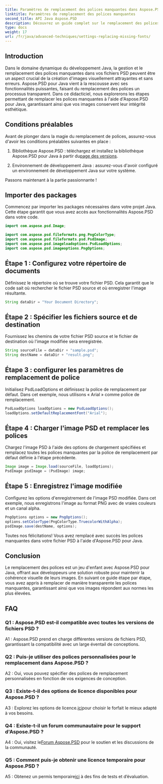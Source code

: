 ```yaml
---
title: Paramètres de remplacement des polices manquantes dans Aspose.PSD pour Java
linktitle: Paramètres de remplacement des polices manquantes
second_title: API Java Aspose.PSD
description: Découvrez un guide complet sur le remplacement des polices manquantes dans Aspose.PSD pour Java. Améliorez la conception de votre image grâce à une gestion transparente des polices.
type: docs
weight: 17
url: /fr/java/advanced-techniques/settings-replacing-missing-fonts/
---
```

## Introduction

Dans le domaine dynamique du développement Java, la gestion et le remplacement des polices manquantes dans vos fichiers PSD peuvent être un aspect crucial de la création d'images visuellement attrayantes et sans erreurs. Aspose.PSD pour Java vient à la rescousse avec ses fonctionnalités puissantes, faisant du remplacement des polices un processus transparent. Dans ce didacticiel, nous explorerons les étapes permettant de remplacer les polices manquantes à l'aide d'Aspose.PSD pour Java, garantissant ainsi que vos images conservent leur intégrité esthétique.

## Conditions préalables

Avant de plonger dans la magie du remplacement de polices, assurez-vous d'avoir les conditions préalables suivantes en place :

1.  Bibliothèque Aspose.PSD : téléchargez et installez la bibliothèque Aspose.PSD pour Java à partir du[page des versions](https://releases.aspose.com/psd/java/).

2. Environnement de développement Java : assurez-vous d'avoir configuré un environnement de développement Java sur votre système.

Passons maintenant à la partie passionnante !

## Importer des packages

Commencez par importer les packages nécessaires dans votre projet Java. Cette étape garantit que vous avez accès aux fonctionnalités Aspose.PSD dans votre code.

```java
import com.aspose.psd.Image;

import com.aspose.psd.fileformats.png.PngColorType;
import com.aspose.psd.fileformats.psd.PsdImage;
import com.aspose.psd.imageloadoptions.PsdLoadOptions;
import com.aspose.psd.imageoptions.PngOptions;
```

## Étape 1 : Configurez votre répertoire de documents

Définissez le répertoire où se trouve votre fichier PSD. Cela garantit que le code sait où rechercher le fichier PSD source et où enregistrer l'image résultante.

```java
String dataDir = "Your Document Directory";
```

## Étape 2 : Spécifier les fichiers source et de destination

Fournissez les chemins de votre fichier PSD source et le fichier de destination où l'image modifiée sera enregistrée.

```java
String sourceFile = dataDir + "sample.psd";
String destName = dataDir + "result.png";
```

## Étape 3 : configurer les paramètres de remplacement de police

Initialisez PsdLoadOptions et définissez la police de remplacement par défaut. Dans cet exemple, nous utilisons « Arial » comme police de remplacement.

```java
PsdLoadOptions loadOptions = new PsdLoadOptions();
loadOptions.setDefaultReplacementFont("Arial");
```

## Étape 4 : Charger l'image PSD et remplacer les polices

Chargez l'image PSD à l'aide des options de chargement spécifiées et remplacez toutes les polices manquantes par la police de remplacement par défaut définie à l'étape précédente.

```java
Image image = Image.load(sourceFile, loadOptions);
PsdImage psdImage = (PsdImage) image;
```

## Étape 5 : Enregistrez l'image modifiée

Configurez les options d'enregistrement de l'image PSD modifiée. Dans cet exemple, nous enregistrons l'image au format PNG avec de vraies couleurs et un canal alpha.

```java
PngOptions options = new PngOptions();
options.setColorType(PngColorType.TruecolorWithAlpha);
psdImage.save(destName, options);
```

Toutes nos félicitations! Vous avez remplacé avec succès les polices manquantes dans votre fichier PSD à l'aide d'Aspose.PSD pour Java.

## Conclusion

Le remplacement des polices est un jeu d'enfant avec Aspose.PSD pour Java, offrant aux développeurs une solution robuste pour maintenir la cohérence visuelle de leurs images. En suivant ce guide étape par étape, vous avez appris à remplacer de manière transparente les polices manquantes, garantissant ainsi que vos images répondent aux normes les plus élevées.

## FAQ

### Q1 : Aspose.PSD est-il compatible avec toutes les versions de fichiers PSD ?

A1 : Aspose.PSD prend en charge différentes versions de fichiers PSD, garantissant la compatibilité avec un large éventail de conceptions.

### Q2 : Puis-je utiliser des polices personnalisées pour le remplacement dans Aspose.PSD ?

A2 : Oui, vous pouvez spécifier des polices de remplacement personnalisées en fonction de vos exigences de conception.

### Q3 : Existe-t-il des options de licence disponibles pour Aspose.PSD ?

 A3 : Explorez les options de licence.[ici](https://purchase.aspose.com/buy)pour choisir le forfait le mieux adapté à vos besoins.

### Q4 : Existe-t-il un forum communautaire pour le support d'Aspose.PSD ?

 A4 : Oui, visitez le[Forum Aspose.PSD](https://forum.aspose.com/c/psd/34) pour le soutien et les discussions de la communauté.

### Q5 : Comment puis-je obtenir une licence temporaire pour Aspose.PSD ?

 A5 : Obtenez un permis temporaire[ici](https://purchase.aspose.com/temporary-license/) à des fins de tests et d’évaluation.